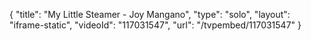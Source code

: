 {
    "title": "My Little Steamer - Joy Mangano",
    "type": "solo",
    "layout": "iframe-static",
    "videoId": "117031547",
    "url": "\/tvpembed\/117031547"
}